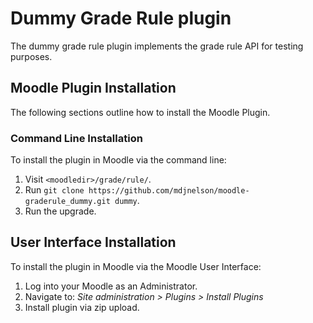# Dummy Grade Rule plugin

The dummy grade rule plugin implements the grade rule API for testing purposes.

## Moodle Plugin Installation
The following sections outline how to install the Moodle Plugin.

### Command Line Installation
To install the plugin in Moodle via the command line:

1. Visit `<moodledir>/grade/rule/`.
2. Run `git clone https://github.com/mdjnelson/moodle-graderule_dummy.git dummy`.
3. Run the upgrade.

## User Interface Installation
To install the plugin in Moodle via the Moodle User Interface:

1. Log into your Moodle as an Administrator.
2. Navigate to: *Site administration > Plugins > Install Plugins*
3. Install plugin via zip upload.
